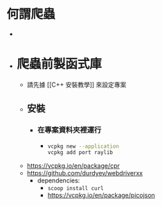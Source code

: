 # 何謂爬蟲
-
- # 爬蟲前製函式庫
	- 請先據 [[C++ 安裝教學]] 來設定專案
	- ## 安裝
		- ### 在專案資料夾裡運行
			- ```bash
			  vcpkg new --application
			  vcpkg add port raylib
			  ```
	- https://vcpkg.io/en/package/cpr
	- https://github.com/durdyev/webdriverxx
		- dependencies:
			- `scoop install curl`
			- https://vcpkg.io/en/package/picojson